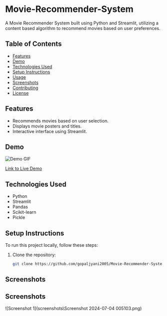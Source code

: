 # Movie-Recommender-System

A Movie Recommender System built using Python and Streamlit, utilizing a content based algorithm to recommend movies based on user preferences.

## Table of Contents

- [Features](#features)
- [Demo](#demo)
- [Technologies Used](#technologies-used)
- [Setup Instructions](#setup-instructions)
- [Usage](#usage)
- [Screenshots](#screenshots)
- [Contributing](#contributing)
- [License](#license)

## Features

- Recommends movies based on user selection.
- Displays movie posters and titles.
- Interactive interface using Streamlit.

## Demo

![Demo GIF](demo.gif)

[Link to Live Demo](https://your-demo-url.com)

## Technologies Used

- Python
- Streamlit
- Pandas
- Scikit-learn
- Pickle

## Setup Instructions

To run this project locally, follow these steps:

1. Clone the repository:
   ```bash
   git clone https://github.com/gopaljyani2005/Movie-Recommender-System.git


## Screenshots

## Screenshots

![Screenshot 1](screenshots\Screenshot 2024-07-04 005103.png)
